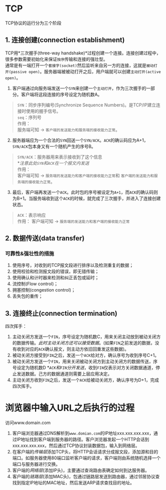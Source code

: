 # TCP
TCP协议的运行分为三个阶段
## 1. 连接创建(connection establishment)
TCP用*三次握手(three-way handshake)*过程创建一个连接。连接创建过程中，很多参数需要初始化来保证`按序`传输和连接的强壮型。  
通常是有一端打开一个`套接字(socket)`然后监听来自另一方的连接，这就是`被动打开(passive open)`。服务器端被被动打开之后，用户端就可以创建`主动打开(active open)`。
1. 客户端通过向服务端发送一个`SYN`来创建一个`主动打开`，作为三次握手的一部分。客户端将这段连接的序号设定为随机数A。
> `SYN`：同步序列编号(Synchronize Sequence Numbers)。是TCP/IP建立连接时使用的握手信号。  
> `seq`：序列号  
作用：  
服务端可知 -> `客户端的发送能力和服务端的接收能力正常`。
2. 服务器端应为一个合法的`SYN`回送一个`SYN/ACK`。`ACK`的确认码应为A+1，`SYN/ACK`包本身又有一个随机产生的序号B。
> `SYN/ACK`：服务器用来表示接收到了这个信息  
**注意此处`SYN`和`ACK`在一个报文内发送*  
作用：  
客户端可知 -> `服务端的发送能力和客户端的接收能力正常`和 `客户端的发送能力和服务端的接收能力正常`。
3. 最后，客户端再发送一个`ACK`。此时包的序号被设定为`A+1`，而`ACK`的确认码则为B+1。当服务端收到这个`ACK`的时候，就完成了三次握手，并进入了连接创建状态。
> `ACK`：表示响应  
作用：
客户端可知 -> `服务端的发送能力和客户端的接收能力正常`
## 2. 数据传送(data transfer)
### 可靠性&强壮性的措施
1. 使用序号，对收到的TCP报文段进行排序以及检测重复的数据；
2. 使用校验和检测报文段的错误，即无错传输；
3. 使用确认和计时器来检测和纠正丢包或延时；
4. 流控制(Flow control)；
5. 拥塞控制(congestion control)；
6. 丢失包的重传；

## 3. 连接终止(connection termination)
四次挥手：
1. 主动关闭方发送一个`FIN`，序号设定为随机数C，用来关闭主动放到被动关闭方的数据传输。*此时主动关闭方还可以接受数据*。(如果`FIN`之前发送的数据，没有收到对应的`ACK`确认报文，则主动方依旧回重发这些数据)。
2. 被动关闭方接受到`FIN`之后，发送一个`ACK`给对方，确认序号为收到序号C+1。
3. 被动关闭方发送一个`FIN`，用来关闭被动关闭方到主动关闭方的数据传送，序号设定为随机数D
**`ACK`和`FIN`分开发送*，收到`FIN`仅表示对方关闭数据通道，停止发送数据。己方的数据通道则需要上层应用决定。
4. 主动关闭方收到`FIN`之后，发送一个`ACK`给被动关闭方，确认序号为D+1，完成四次挥手。

# 浏览器中输入URL之后执行的过程
访问www.domain.com
1. 客户端浏览器通过DNS解析到`www.domian.com`的IP地址xxx.xxx.xxx.xxx，通过IP地址找到客户端到服务器的路径。客户浏览器发起一个HTTP会话到xxx.xxx.xxx.xxx，然后通过TCP协议封装数据包，输入到网络层。
2. 在客户端的*传输层*添加TCP头，将HTTP会话请求分成报文段，添加源和目的端口。如服务器使用80端口监听客户端的请求，客户端则由系统随机选择一个端口与服务器进行交换。
3. 客户端的*网络层*(添加IP头)，主要通过查询路由表确定如何到达服务器。
4. 客户端的*链路层*(添加MAC头)，包通过链路层发送到路由器，通过邻居协议查找到指定IP地址的MAC地址，然后发送ARP请求查找目的地址。
